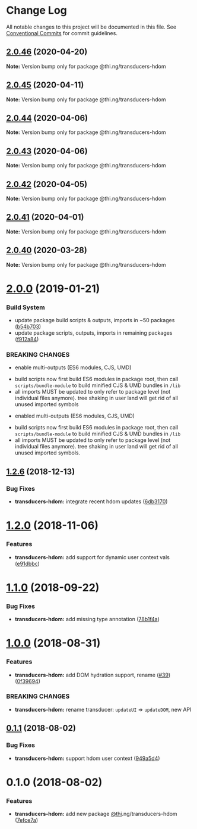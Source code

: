 # Change Log

All notable changes to this project will be documented in this file.
See [Conventional Commits](https://conventionalcommits.org) for commit guidelines.

## [2.0.46](https://github.com/thi-ng/umbrella/compare/@thi.ng/transducers-hdom@2.0.45...@thi.ng/transducers-hdom@2.0.46) (2020-04-20)

**Note:** Version bump only for package @thi.ng/transducers-hdom





## [2.0.45](https://github.com/thi-ng/umbrella/compare/@thi.ng/transducers-hdom@2.0.44...@thi.ng/transducers-hdom@2.0.45) (2020-04-11)

**Note:** Version bump only for package @thi.ng/transducers-hdom





## [2.0.44](https://github.com/thi-ng/umbrella/compare/@thi.ng/transducers-hdom@2.0.43...@thi.ng/transducers-hdom@2.0.44) (2020-04-06)

**Note:** Version bump only for package @thi.ng/transducers-hdom





## [2.0.43](https://github.com/thi-ng/umbrella/compare/@thi.ng/transducers-hdom@2.0.42...@thi.ng/transducers-hdom@2.0.43) (2020-04-06)

**Note:** Version bump only for package @thi.ng/transducers-hdom





## [2.0.42](https://github.com/thi-ng/umbrella/compare/@thi.ng/transducers-hdom@2.0.41...@thi.ng/transducers-hdom@2.0.42) (2020-04-05)

**Note:** Version bump only for package @thi.ng/transducers-hdom





## [2.0.41](https://github.com/thi-ng/umbrella/compare/@thi.ng/transducers-hdom@2.0.40...@thi.ng/transducers-hdom@2.0.41) (2020-04-01)

**Note:** Version bump only for package @thi.ng/transducers-hdom





## [2.0.40](https://github.com/thi-ng/umbrella/compare/@thi.ng/transducers-hdom@2.0.39...@thi.ng/transducers-hdom@2.0.40) (2020-03-28)

**Note:** Version bump only for package @thi.ng/transducers-hdom





# [2.0.0](https://github.com/thi-ng/umbrella/compare/@thi.ng/transducers-hdom@1.2.16...@thi.ng/transducers-hdom@2.0.0) (2019-01-21)

### Build System

* update package build scripts & outputs, imports in ~50 packages ([b54b703](https://github.com/thi-ng/umbrella/commit/b54b703))
* update package scripts, outputs, imports in remaining packages ([f912a84](https://github.com/thi-ng/umbrella/commit/f912a84))

### BREAKING CHANGES

* enable multi-outputs (ES6 modules, CJS, UMD)

- build scripts now first build ES6 modules in package root, then call
  `scripts/bundle-module` to build minified CJS & UMD bundles in `/lib`
- all imports MUST be updated to only refer to package level
  (not individual files anymore). tree shaking in user land will get rid of
  all unused imported symbols
* enabled multi-outputs (ES6 modules, CJS, UMD)

- build scripts now first build ES6 modules in package root, then call
  `scripts/bundle-module` to build minified CJS & UMD bundles in `/lib`
- all imports MUST be updated to only refer to package level
  (not individual files anymore). tree shaking in user land will get rid of
  all unused imported symbols.

## [1.2.6](https://github.com/thi-ng/umbrella/compare/@thi.ng/transducers-hdom@1.2.5...@thi.ng/transducers-hdom@1.2.6) (2018-12-13)

### Bug Fixes

* **transducers-hdom:** integrate recent hdom updates ([6db3170](https://github.com/thi-ng/umbrella/commit/6db3170))

# [1.2.0](https://github.com/thi-ng/umbrella/compare/@thi.ng/transducers-hdom@1.1.9...@thi.ng/transducers-hdom@1.2.0) (2018-11-06)

### Features

* **transducers-hdom:** add support for dynamic user context vals ([e91dbbc](https://github.com/thi-ng/umbrella/commit/e91dbbc))

<a name="1.1.0"></a>
# [1.1.0](https://github.com/thi-ng/umbrella/compare/@thi.ng/transducers-hdom@1.1.0-alpha.2...@thi.ng/transducers-hdom@1.1.0) (2018-09-22)

### Bug Fixes

* **transducers-hdom:** add missing type annotation ([78b1f4a](https://github.com/thi-ng/umbrella/commit/78b1f4a))

<a name="1.0.0"></a>
# [1.0.0](https://github.com/thi-ng/umbrella/compare/@thi.ng/transducers-hdom@0.1.5...@thi.ng/transducers-hdom@1.0.0) (2018-08-31)

### Features

* **transducers-hdom:** add DOM hydration support, rename ([#39](https://github.com/thi-ng/umbrella/issues/39)) ([0f39694](https://github.com/thi-ng/umbrella/commit/0f39694))

### BREAKING CHANGES

* **transducers-hdom:** rename transducer: `updateUI` => `updateDOM`, new API

<a name="0.1.1"></a>
## [0.1.1](https://github.com/thi-ng/umbrella/compare/@thi.ng/transducers-hdom@0.1.0...@thi.ng/transducers-hdom@0.1.1) (2018-08-02)

### Bug Fixes

* **transducers-hdom:** support hdom user context ([949a5d4](https://github.com/thi-ng/umbrella/commit/949a5d4))

<a name="0.1.0"></a>
# 0.1.0 (2018-08-02)

### Features

* **transducers-hdom:** add new package [@thi](https://github.com/thi).ng/transducers-hdom ([7efce7a](https://github.com/thi-ng/umbrella/commit/7efce7a))
